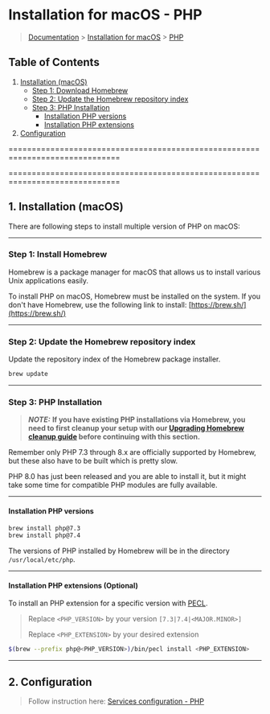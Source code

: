 # Installation for macOS - PHP

> [Documentation](../readme.md) > [Installation for macOS](./readme.md) > [PHP](./php.md)

## Table of Contents
1. [Installation (macOS)](#markdown-header-installation)
	* [Step 1: Download Homebrew](#markdown-header-step1)
	* [Step 2: Update the Homebrew repository index](#markdown-header-installing-php-on-mac-step2)
	* [Step 3: PHP Installation](#markdown-header-installing-php-on-mac-step3)
		* [Installation PHP versions](#markdown-header-installing-php-on-mac-step3-php-versions)
		* [Installation PHP extensions](#markdown-header-installing-php-on-mac-step3-php-extensions)
2. [Configuration](#markdown-header-configuration)

==============================================================================

==============================================================================

## 1. Installation (macOS)

There are following steps to install multiple version of PHP on macOS:

---

### Step 1: Install Homebrew

Homebrew is a package manager for macOS that allows us to install various Unix applications easily.

To install PHP on macOS, Homebrew must be installed on the system.
If you don't have Homebrew, use the following link to install: [https://brew.sh/](https://brew.sh/)

---

### Step 2: Update the Homebrew repository index

Update the repository index of the Homebrew package installer.

```bash
brew update
```

---

### Step 3: PHP Installation

> **_NOTE:_**  **If you have existing PHP installations via Homebrew, you need to first cleanup your setup with our [Upgrading Homebrew cleanup guide](./../upgrading/cleanup-homebew-php.md) before continuing with this section.**

Remember only PHP 7.3 through 8.x are officially supported by Homebrew, but these also have to be built which is pretty slow.

PHP 8.0 has just been released and you are able to install it, but it might take some time for compatible PHP modules are fully available.

---

#### Installation PHP versions

```bash
brew install php@7.3
brew install php@7.4
```

The versions of PHP installed by Homebrew will be in the directory `/usr/local/etc/php`.

---

#### Installation PHP extensions (Optional)

To install an PHP extension for a specific version with [PECL](https://pecl.php.net/).

> Replace `<PHP_VERSION>` by your version `[7.3|7.4|<MAJOR.MINOR>]`
>
> Replace `<PHP_EXTENSION>` by your desired extension

```bash
$(brew --prefix php@<PHP_VERSION>)/bin/pecl install <PHP_EXTENSION>
```

---

## 2. Configuration

> Follow instruction here: [Services configuration - PHP](./../configuration/services/php.md)
